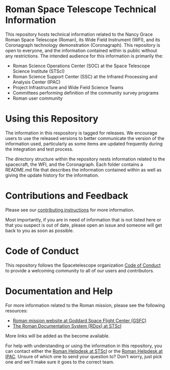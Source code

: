 # Roman Space Telescope Technical Information

This repository hosts technical information related to the Nancy Grace Roman Space Telescope (Roman), its Wide Field Instrument (WFI), and its Coronagraph technology demonstration (Coronagraph). This repository is open to everyone, and the information contained within is public without any restrictions. The intended audience for this information is primarily the:
* Roman Science Operations Center (SOC) at the Space Telescope Science Institute (STScI)
* Roman Science Support Center (SSC) at the Infrared Processing and Analysis Center (IPAC)
* Project Infrastructure and Wide Field Science Teams
* Committees performing definition of the community survey programs
* Roman user community

# Using this Repository

The information in this respository is tagged for releases. We encourage users to use the released versions to better communicate the version of the information used, particularly as some items are updated frequently during the integration and test process.

The directory structure within the repository nests information related to the spacecraft, the WFI, and the Coronagraph. Each folder contains a README.md file that describes the information contained within as well as giving the update history for the information.

# Contributions and Feedback

Please see our [contributing instructions](CONTRIBUTING.md) for more information.

Most importantly, if you are in need of information that is not listed here or that you suspect is out of date, please open an issue and someone will get back to you as soon as possible.

# Code of Conduct

This repository follows the Spacetelescope organization [Code of Conduct](CODE_OF_CONDUCT.md) to provide a welcoming community to all of our users and contributors.

# Documentation and Help

For more information related to the Roman mission, please see the following resources:
* [Roman mission website at Goddard Space Flight Center (GSFC)](https://roman.gsfc.nasa.gov/)
* [The Roman Documentation System (RDox) at STScI](https://roman-docs.stsci.edu/)

More links will be added as the become available.

For help with understanding or using the information in this repository, you can contact either the [Roman Helpdesk at STScI](https://stsci.service-now.com/roman) or the [Roman Helpdesk at IPAC](https://caltech-ipac.atlassian.net/servicedesk/customer/portal/1). Unsure of which one to send your question to? Don't worry, just pick one and we'll make sure it goes to the correct team.